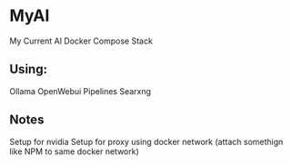 # MyAI

My Current AI Docker Compose Stack

## Using:

Ollama
OpenWebui
Pipelines
Searxng

## Notes

Setup for nvidia
Setup for proxy using docker network (attach somethign like NPM to same docker network)
